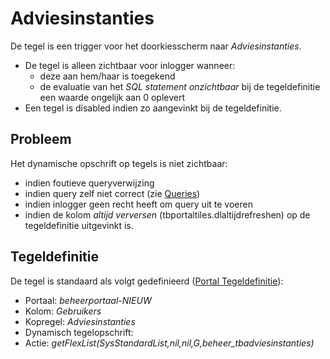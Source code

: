 # Adviesinstanties

De tegel is een trigger voor het doorkiesscherm naar *Adviesinstanties*.

  * De tegel is alleen zichtbaar voor inlogger wanneer: 
    * deze aan hem/haar is toegekend 
    * de evaluatie van het *SQL statement onzichtbaar* bij de tegeldefinitie een waarde ongelijk aan 0 oplevert
  * Een tegel is disabled indien zo aangevinkt bij de tegeldefinitie.

## Probleem

Het dynamische opschrift op tegels is niet zichtbaar:

  * indien foutieve queryverwijzing 
  * indien query zelf niet correct (zie [Queries](/docs/instellen_inrichten/queries.md))
  * indien inlogger geen recht heeft om query uit te voeren 
  * indien de kolom *altijd verversen* (tbportaltiles.dlaltijdrefreshen) op de tegeldefinitie uitgevinkt is.

## Tegeldefinitie

De tegel is standaard als volgt gedefinieerd ([Portal Tegeldefinitie](/docs/instellen_inrichten/portaldefinitie/portal_tegel.md)):

  * Portaal: *beheerportaal-NIEUW*
  * Kolom: *Gebruikers*
  * Kopregel: *Adviesinstanties*
  * Dynamisch tegelopschrift:
  * Actie: *getFlexList(SysStandardList,nil,nil,G,beheer_tbadviesinstanties)*

